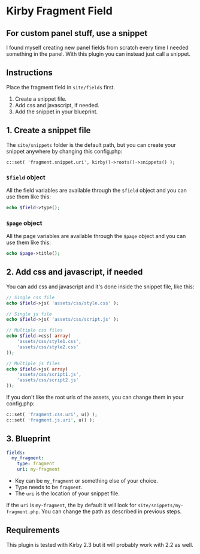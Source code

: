 # Kirby Fragment Field

## For custom panel stuff, use a snippet

I found myself creating new panel fields from scratch every time I needed something in the panel. With this plugin you can instead just call a snippet.

## Instructions

Place the fragment field in `site/fields` first.

1. Create a snippet file.
1. Add css and javascript, if needed.
1. Add the snippet in your blueprint.

## 1. Create a snippet file

The `site/snippets` folder is the default path, but you can create your snippet anywhere by changing this config.php:

```
c::set( 'fragment.snippet.uri', kirby()->roots()->snippets() );
```

### `$field` object

All the field variables are available through the `$field` object and you can use them like this:

```php
echo $field->type();
```

### `$page` object

All the page variables are available through the `$page` object and you can use them like this:

```php
echo $page->title();
```

## 2. Add css and javascript, if needed

You can add css and javascript and it's done inside the snippet file, like this:

```php
// Single css file
echo $field->js( 'assets/css/style.css' );

// Single js file
echo $field->js( 'assets/css/script.js' );

// Multiple css files
echo $field->css( array(
    'assets/css/style1.css',
    'assets/css/style2.css'
));

// Multiple js files
echo $field->js( array(
    'assets/css/script1.js',
    'assets/css/script2.js'
));
```

If you don't like the root urls of the assets, you can change them in your config.php:

```php
c::set( 'fragment.css.uri', u() );
c::set( 'fragment.js.uri', u() );
```

## 3. Blueprint

```yaml
fields:
  my_fragment:
    type: fragment
    uri: my-fragment
```

- Key can be `my_fragment` or something else of your choice.
- Type needs to be `fragment`.
- The `uri` is the location of your snippet file.

If the `uri` is `my-fragment`, the by default it will look for `site/snippets/my-fragment.php`. You can change the path as described in previous steps.

## Requirements

This plugin is tested with Kirby 2.3 but it will probably work with 2.2 as well.